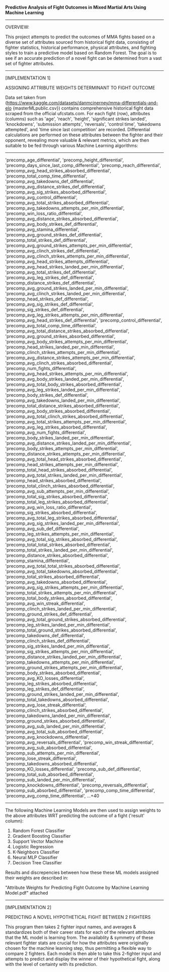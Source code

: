 **Predictive Analysis of Fight Outcomes in Mixed Martial Arts Using Machine Learning**
________________________________________________________________________________________________________________

OVERVIEW:

This project attempts to predict the outcomes of MMA fights based on a diverse set of attributes sourced from historical fight data, consisting of fighter statistics, historical performance, physical attributes, and fighting styles to train a predictive model based on Random Forest. The goal is to see if an accurate prediction of a novel fight can be determined from a vast set of fighter attributes. 

________________________________________________________________________________________________________________

[IMPLEMENTATION 1]

ASSIGNING ATTRIBUTE WEIGHTS DETERMINANT TO FIGHT OUTCOME

Data set taken from (https://www.kaggle.com/datasets/danmcinerney/mma-differentials-and-elo {masterMLpublic.csv}) contains comprehensive historical fight data scraped from the official ufcstats.com. For each fight (row), attributes (columns) such as 'age', 'reach', 'height', 'significant strikes landed', 'knockdowns', 'submission attempts', 'reversals', 'control time', 'takedowns attempted', and 'time since last competition' are recorded. Differential calculations are performed on these attributes between the fighter and their opponent, revealing more valuable & relevant metrics, which are then suitable to be fed through various Machine Learning algorithms:

________________________________________________________________________________________________________________

'precomp_age_differential',
'precomp_height_differential',
'precomp_days_since_last_comp_differential',
'precomp_reach_differential',
'precomp_avg_head_strikes_absorbed_differential',
'precomp_total_comp_time_differential',
'precomp_avg_takedowns_def_differential',
'precomp_avg_distance_strikes_def_differential',
'precomp_avg_sig_strikes_absorbed_differential',
'precomp_avg_control_differential',
'precomp_avg_total_strikes_absorbed_differential',
'precomp_avg_takedowns_attempts_per_min_differential',
'precomp_win_loss_ratio_differential',
'precomp_avg_distance_strikes_absorbed_differential',
'precomp_avg_body_strikes_def_differential',
'precomp_avg_stamina_differential',
'precomp_avg_ground_strikes_def_differential',
'precomp_total_strikes_def_differential',
'precomp_avg_ground_strikes_attempts_per_min_differential',
'precomp_avg_clinch_strikes_def_differential',
'precomp_avg_clinch_strikes_attempts_per_min_differential',
'precomp_avg_head_strikes_attempts_differential',
'precomp_avg_head_strikes_landed_per_min_differential',
'precomp_avg_total_strikes_def_differential',
'precomp_avg_leg_strikes_def_differential',
'precomp_distance_strikes_def_differential',
'precomp_avg_ground_strikes_landed_per_min_differential',
'precomp_avg_clinch_strikes_landed_per_min_differential',
'precomp_head_strikes_def_differential',
'precomp_avg_sig_strikes_def_differential',
'precomp_sig_strikes_def_differential',
'precomp_avg_leg_strikes_attempts_per_min_differential',
'precomp_avg_head_strikes_def_differential',
'precomp_control_differential',
'precomp_avg_total_comp_time_differential',
'precomp_avg_total_distance_strikes_absorbed_differential',
'precomp_avg_ground_strikes_absorbed_differential',
'precomp_avg_body_strikes_attempts_per_min_differential',
'precomp_head_strikes_landed_per_min_differential',
'precomp_clinch_strikes_attempts_per_min_differential',
'precomp_avg_distance_strikes_attempts_per_min_differential',
'precomp_avg_clinch_strikes_absorbed_differential',
'precomp_num_fights_differential',
'precomp_avg_head_strikes_attempts_per_min_differential',
'precomp_avg_body_strikes_landed_per_min_differential',
'precomp_avg_total_body_strikes_absorbed_differential',
'precomp_avg_leg_strikes_landed_per_min_differential',
'precomp_body_strikes_def_differential',
'precomp_avg_takedowns_landed_per_min_differential',
'precomp_total_distance_strikes_absorbed_differential',
'precomp_avg_body_strikes_absorbed_differential',
'precomp_avg_total_clinch_strikes_absorbed_differential',
'precomp_avg_total_strikes_attempts_per_min_differential',
'precomp_avg_leg_strikes_absorbed_differential',
'precomp_avg_num_fights_differential',
'precomp_body_strikes_landed_per_min_differential',
'precomp_avg_distance_strikes_landed_per_min_differential',
'precomp_body_strikes_attempts_per_min_differential',
'precomp_distance_strikes_attempts_per_min_differential',
'precomp_avg_total_head_strikes_absorbed_differential',
'precomp_head_strikes_attempts_per_min_differential',
'precomp_total_head_strikes_absorbed_differential',
'precomp_avg_total_strikes_landed_per_min_differential',
'precomp_head_strikes_absorbed_differential',
'precomp_total_clinch_strikes_absorbed_differential',
'precomp_avg_sub_attempts_per_min_differential',
'precomp_total_sig_strikes_absorbed_differential',
'precomp_total_leg_strikes_absorbed_differential',
'precomp_avg_win_loss_ratio_differential',
'precomp_sig_strikes_absorbed_differential',
'precomp_avg_total_leg_strikes_absorbed_differential',
'precomp_avg_sig_strikes_landed_per_min_differential',
'precomp_avg_sub_def_differential',
'precomp_leg_strikes_attempts_per_min_differential',
'precomp_avg_total_sig_strikes_absorbed_differential',
'precomp_total_total_strikes_absorbed_differential',
'precomp_total_strikes_landed_per_min_differential',
'precomp_distance_strikes_absorbed_differential',
'precomp_stamina_differential',
'precomp_avg_total_total_strikes_absorbed_differential',
'precomp_avg_total_takedowns_absorbed_differential',
'precomp_total_strikes_absorbed_differential',
'precomp_avg_takedowns_absorbed_differential',
'precomp_avg_sig_strikes_attempts_per_min_differential',
'precomp_total_strikes_attempts_per_min_differential',
'precomp_total_body_strikes_absorbed_differential',
'precomp_avg_win_streak_differential',
'precomp_clinch_strikes_landed_per_min_differential',
'precomp_ground_strikes_def_differential',
'precomp_avg_total_ground_strikes_absorbed_differential',
'precomp_leg_strikes_landed_per_min_differential',
'precomp_total_ground_strikes_absorbed_differential',
'precomp_takedowns_def_differential',
'precomp_clinch_strikes_def_differential',
'precomp_sig_strikes_landed_per_min_differential',
'precomp_sig_strikes_attempts_per_min_differential',
'precomp_distance_strikes_landed_per_min_differential',
'precomp_takedowns_attempts_per_min_differential',
'precomp_ground_strikes_attempts_per_min_differential',
'precomp_body_strikes_absorbed_differential',
'precomp_avg_KO_losses_differential',
'precomp_leg_strikes_absorbed_differential',
'precomp_leg_strikes_def_differential',
'precomp_ground_strikes_landed_per_min_differential',
'precomp_total_takedowns_absorbed_differential',
'precomp_avg_lose_streak_differential',
'precomp_clinch_strikes_absorbed_differential',
'precomp_takedowns_landed_per_min_differential',
'precomp_ground_strikes_absorbed_differential',
'precomp_avg_sub_landed_per_min_differential',
'precomp_avg_total_sub_absorbed_differential',
'precomp_avg_knockdowns_differential',
'precomp_avg_reversals_differential',
'precomp_win_streak_differential',
'precomp_avg_sub_absorbed_differential',
'precomp_sub_attempts_per_min_differential',
'precomp_lose_streak_differential',
'precomp_takedowns_absorbed_differential',
'precomp_KO_losses_differential',
'precomp_sub_def_differential',
'precomp_total_sub_absorbed_differential',
'precomp_sub_landed_per_min_differential',
'precomp_knockdowns_differential',
'precomp_reversals_differential',
'precomp_sub_absorbed_differential',
'precomp_comp_time_differential',
'precomp_avg_comp_time_differential',
...+40

________________________________________________________________________________________________________________

The following Machine Learning Models are then used to assign weights to the above attributes WRT predicting the outcome of a fight ('result' column):

1) Random Forest Classifier
2) Gradient Boosting Classifier
3) Support Vector Machine
4) Logistic Regression
5) K-Neighbors Classifier
6) Neural MLP Classifier
7) Decision Tree Classifier

Results and discrepencies between how these these ML models assigned their weights are described in: 

"Attribute Weights for Predicting Fight Outcome by Machine Learning Model.pdf" attached

________________________________________________________________________________________________________________

[IMPLEMENTATION 2]

PREDICTING A NOVEL HYPOTHETICAL FIGHT BETWEEN 2 FIGHTERS

This program then takes 2 fighter input names, and averages & standardizes both of their career stats for each of the relevant attributes that the ML model is learning from. The availablity & symmetry of these relevant fighter stats are crucial for how the attributes were originally chosen for the machine learning step, thus permitting a flexible way to compare 2 fighters. 
Each model is then able to take this 2-fighter input and attempts to predict and display the winner of their hypothetical fight, along with the level of certainty with its prediction.  




